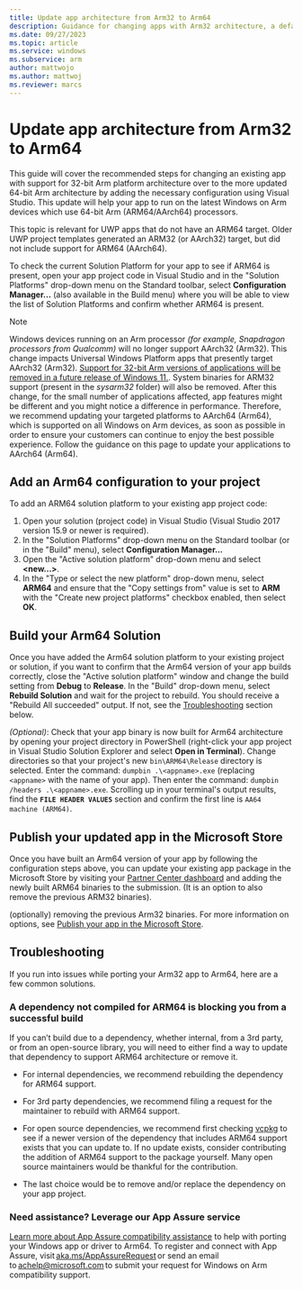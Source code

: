 ```yaml
---
title: Update app architecture from Arm32 to Arm64
description: Guidance for changing apps with Arm32 architecture, a default for older UWP apps, to the updated Arm64 architecture using Visual Studio so that your app will work on the latest Windows on Arm devices.
ms.date: 09/27/2023
ms.topic: article
ms.service: windows
ms.subservice: arm
author: mattwojo
ms.author: mattwoj
ms.reviewer: marcs
---
```


# Update app architecture from Arm32 to Arm64

This guide will cover the recommended steps for changing an existing app with support for 32-bit Arm platform architecture over to the more updated 64-bit Arm architecture by adding the necessary configuration using Visual Studio. This update will help your app to run on the latest Windows on Arm devices which use 64-bit Arm (ARM64/AArch64) processors.

This topic is relevant for UWP apps that do not have an ARM64 target. Older UWP project templates generated an ARM32 (or AArch32) target, but did not include support for ARM64 (AArch64).

To check the current Solution Platform for your app to see if ARM64 is present, open your app project code in Visual Studio and in the "Solution Platforms" drop-down menu on the Standard toolbar, select **Configuration Manager...** (also available in the Build menu) where you will be able to view the list of Solution Platforms and confirm whether ARM64 is present.

> [!NOTE]
> Windows devices running on an Arm processor *(for example, Snapdragon processors from Qualcomm)* will no longer support AArch32 (Arm32). This change impacts Universal Windows Platform apps that presently target AArch32 (Arm32). [Support for 32-bit Arm versions of applications will be removed in a future release of Windows 11.](https://www.microsoft.com/windows/windows-11-specifications#table3). System binaries for ARM32 support (present in the *sysarm32* folder) will also be removed. After this change, for the small number of applications affected, app features might be different and you might notice a difference in performance. Therefore, we recommend updating your targeted platforms to AArch64 (Arm64), which is supported on all Windows on Arm devices, as soon as possible in order to ensure your customers can continue to enjoy the best possible experience. Follow the guidance on this page to update your applications to AArch64 (Arm64).

## Add an Arm64 configuration to your project

To add an ARM64 solution platform to your existing app project code:

1. Open your solution (project code) in Visual Studio (Visual Studio 2017 version 15.9 or newer is required).
2. In the "Solution Platforms" drop-down menu on the Standard toolbar (or in the "Build" menu), select **Configuration Manager...**
3. Open the "Active solution platform" drop-down menu and select **<new...>**.
4. In the "Type or select the new platform" drop-down menu, select **ARM64** and ensure that the "Copy settings from" value is set to **ARM** with the "Create new project platforms" checkbox enabled, then select **OK**.

## Build your Arm64 Solution

Once you have added the Arm64 solution platform to your existing project or solution, if you want to confirm that the Arm64 version of your app builds correctly, close the "Active solution platform" window and change the build setting from **Debug** to **Release**. In the "Build" drop-down menu, select **Rebuild Solution** and wait for the project to rebuild. You should receive a "Rebuild All succeeded" output. If not, see the [Troubleshooting](#troubleshooting) section below.

*(Optional)*: Check that your app binary is now built for Arm64 architecture by opening your project directory in PowerShell (right-click your app project in Visual Studio Solution Explorer and select **Open in Terminal**). Change directories so that your project's new `bin\ARM64\Release` directory is selected. Enter the command: `dumpbin .\<appname>.exe` (replacing `<appname>` with the name of your app). Then enter the command: `dumpbin /headers .\<appname>.exe`. Scrolling up in your terminal's output results, find the **`FILE HEADER VALUES`** section and confirm the first line is `AA64 machine (ARM64)`.

## Publish your updated app in the Microsoft Store

Once you have built an Arm64 version of your app by following the configuration steps above, you can update your existing app package in the Microsoft Store by visiting your [Partner Center dashboard](https://partner.microsoft.com/dashboard) and adding the newly built ARM64 binaries to the submission. (It is an option to also remove the previous ARM32 binaries).

(optionally) removing the previous Arm32 binaries. For more information on options, see [Publish your app in the Microsoft Store](/windows/apps/publish/publish-your-app/overview).

## Troubleshooting

If you run into issues while porting your Arm32 app to Arm64, here are a few common solutions.

### A dependency not compiled for ARM64 is blocking you from a successful build

If you can’t build due to a dependency, whether internal, from a 3rd party, or from an open-source library, you will need to either find a way to update that dependency to support ARM64 architecture or remove it.

- For internal dependencies, we recommend rebuilding the dependency for ARM64 support.

- For 3rd party dependencies, we recommend filing a request for the maintainer to rebuild with ARM64 support.

- For open source dependencies, we recommend first checking [vcpkg](https://vcpkg.io/en/index.html) to see if a newer version of the dependency that includes ARM64 support exists that you can update to. If no update exists, consider contributing the addition of ARM64 support to the package yourself. Many open source maintainers would be thankful for the contribution.

- The last choice would be to remove and/or replace the dependency on your app project.

### Need assistance? Leverage our App Assure service

[Learn more about App Assure compatibility assistance](https://www.microsoft.com/fasttrack/microsoft-365/app-assure) to help with porting your Windows app or driver to Arm64. To register and connect with App Assure, visit [aka.ms/AppAssureRequest](https://aka.ms/AppAssureRequest) or send an email to [achelp@microsoft.com](mailto:achelp@microsoft.com) to submit your request for Windows on Arm compatibility support.
